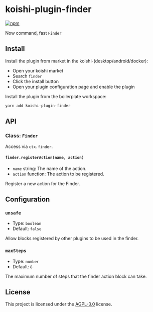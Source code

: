 # koishi-plugin-finder

[![npm](https://img.shields.io/npm/v/koishi-plugin-finder?style=flat-square)](https://www.npmjs.com/package/koishi-plugin-finder)

Now command, fast `Finder`

## Install

Install the plugin from market in the koishi-(desktop/android/docker):

- Open your koishi market
- Search `finder`
- Click the install button
- Open your plugin configuration page and enable the plugin

Install the plugin from the boilerplate workspace:

```bash
yarn add koishi-plugin-finder
```

## API

### Class: `Finder`

Access via `ctx.finder`.

#### `finder.registerAction(name, action)`

- `name` string: The name of the action.
- `action` function: The action to be registered.

Register a new action for the Finder.

## Configuration

### `unsafe`

- Type: `boolean`
- Default: `false`

Allow blocks registered by other plugins to be used in the finder.

### `maxSteps`

- Type: `number`
- Default: `8`

The maximum number of steps that the finder action block can take.

## License

This project is licensed under the [AGPL-3.0](./LICENSE) license.
